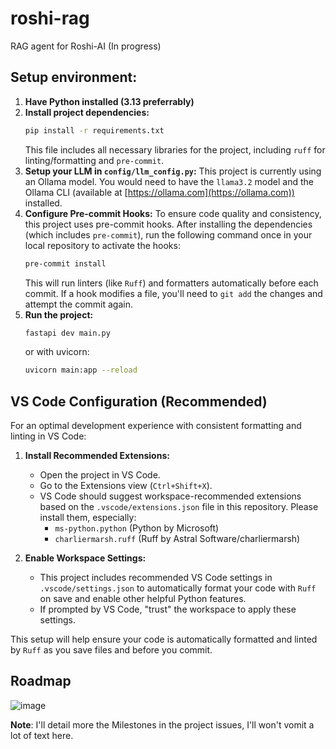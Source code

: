 # roshi-rag
RAG agent for Roshi-AI (In progress)

## Setup environment:

1.  **Have Python installed (3.13 preferrably)**
2.  **Install project dependencies:**
    ```bash
    pip install -r requirements.txt
    ```
    This file includes all necessary libraries for the project, including `ruff` for linting/formatting and `pre-commit`.
3.  **Setup your LLM in `config/llm_config.py`:** This project is currently using an Ollama model. You would need to have the `llama3.2` model and the Ollama CLI (available at [https://ollama.com](https://ollama.com)) installed.
4.  **Configure Pre-commit Hooks:**
    To ensure code quality and consistency, this project uses pre-commit hooks. After installing the dependencies (which includes `pre-commit`), run the following command once in your local repository to activate the hooks:
    ```bash
    pre-commit install
    ```
    This will run linters (like `Ruff`) and formatters automatically before each commit. If a hook modifies a file, you'll need to `git add` the changes and attempt the commit again.
5.  **Run the project:**
    ```bash
    fastapi dev main.py
    ```
    or with uvicorn:
    ```bash
    uvicorn main:app --reload
    ```


## VS Code Configuration (Recommended)

For an optimal development experience with consistent formatting and linting in VS Code:

1.  **Install Recommended Extensions:**
    * Open the project in VS Code.
    * Go to the Extensions view (`Ctrl+Shift+X`).
    * VS Code should suggest workspace-recommended extensions based on the `.vscode/extensions.json` file in this repository. Please install them, especially:
        * `ms-python.python` (Python by Microsoft)
        * `charliermarsh.ruff` (Ruff by Astral Software/charliermarsh)

2.  **Enable Workspace Settings:**
    * This project includes recommended VS Code settings in `.vscode/settings.json` to automatically format your code with `Ruff` on save and enable other helpful Python features.
    * If prompted by VS Code, "trust" the workspace to apply these settings.

This setup will help ensure your code is automatically formatted and linted by `Ruff` as you save files and before you commit.

## Roadmap

![image](https://github.com/user-attachments/assets/ec3b1967-9faf-4804-8ece-7a3f5950681d)

**Note**: I'll detail more the Milestones in the project issues, I'll won't vomit a lot of text here.
